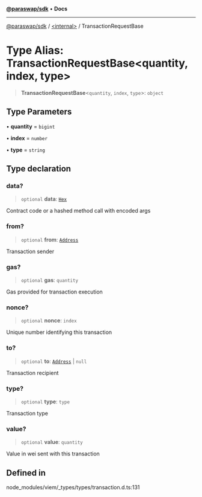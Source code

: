 [**@paraswap/sdk**](../../README.md) • **Docs**

***

[@paraswap/sdk](../../globals.md) / [\<internal\>](../README.md) / TransactionRequestBase

# Type Alias: TransactionRequestBase\<quantity, index, type\>

> **TransactionRequestBase**\<`quantity`, `index`, `type`\>: `object`

## Type Parameters

• **quantity** = `bigint`

• **index** = `number`

• **type** = `string`

## Type declaration

### data?

> `optional` **data**: [`Hex`](Hex.md)

Contract code or a hashed method call with encoded args

### from?

> `optional` **from**: [`Address`](Address.md)

Transaction sender

### gas?

> `optional` **gas**: `quantity`

Gas provided for transaction execution

### nonce?

> `optional` **nonce**: `index`

Unique number identifying this transaction

### to?

> `optional` **to**: [`Address`](Address.md) \| `null`

Transaction recipient

### type?

> `optional` **type**: `type`

Transaction type

### value?

> `optional` **value**: `quantity`

Value in wei sent with this transaction

## Defined in

node\_modules/viem/\_types/types/transaction.d.ts:131
